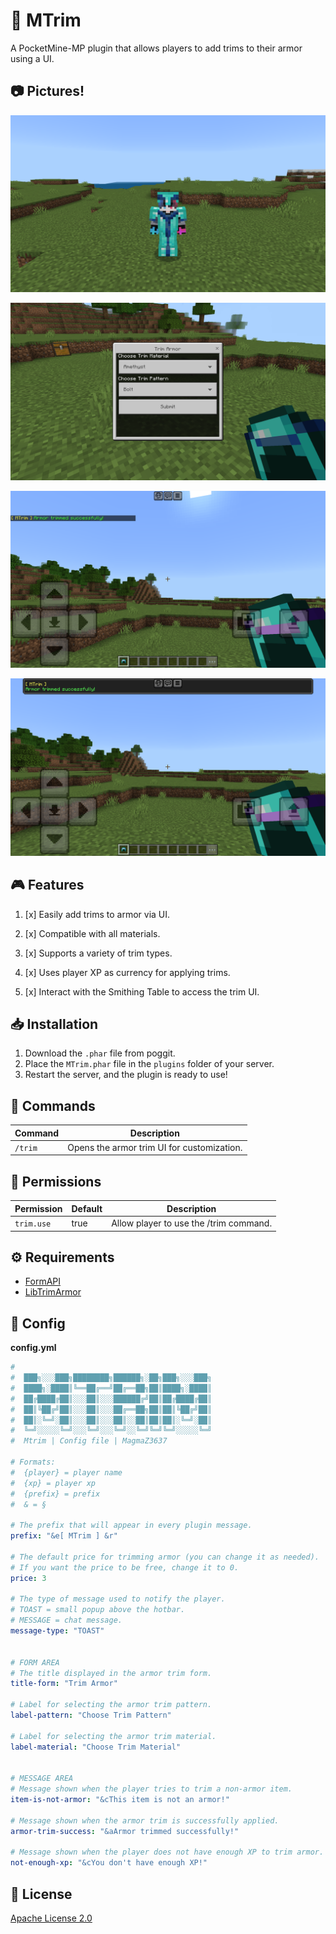 # 🧥 MTrim

A PocketMine-MP plugin that allows players to add trims to their armor using a UI.

## 📷 Pictures!
![pictures\1.png](https://github.com/MagmaZ3637/MTrim/blob/main/pictures/1.png?raw=true)

![pictures\2.png](https://github.com/MagmaZ3637/MTrim/blob/main/pictures/2.png?raw=true)

![pictures\3.png](https://github.com/MagmaZ3637/MTrim/blob/main/pictures/3.png?raw=true)

![pictures\4.png](https://github.com/MagmaZ3637/MTrim/blob/main/pictures/4.png?raw=true)

## 🎮 Features
1. [x] Easily add trims to armor via UI.

2. [x] Compatible with all materials.
 
3. [x] Supports a variety of trim types.
 
4. [x] Uses player XP as currency for applying trims.

5. [x] Interact with the Smithing Table to access the trim UI.

## 📥 Installation
1. Download the `.phar` file from poggit.
2. Place the `MTrim.phar` file in the `plugins` folder of your server.
3. Restart the server, and the plugin is ready to use!

## 🔧 Commands
| Command  | Description |
|------------|-----------|
| `/trim` | Opens the armor trim UI for customization. |

## 🔑 Permissions
| Permission  | Default | Description |
|------------|---------|-----------|
| `trim.use` | true    | Allow player to use the /trim command. |

## ⚙️ Requirements
- [FormAPI](https://github.com/jojoe77777/FormAPI)
- [LibTrimArmor](https://github.com/KRUNCHSHooT/LibTrimArmor)

## 💾 Config
**config.yml**
```yaml
#
#  ███╗░░░███╗████████╗██████╗░██╗███╗░░░███╗
#  ████╗░████║╚══██╔══╝██╔══██╗██║████╗░████║
#  ██╔████╔██║░░░██║░░░██████╔╝██║██╔████╔██║
#  ██║╚██╔╝██║░░░██║░░░██╔══██╗██║██║╚██╔╝██║
#  ██║░╚═╝░██║░░░██║░░░██║░░██║██║██║░╚═╝░██║
#  ╚═╝░░░░░╚═╝░░░╚═╝░░░╚═╝░░╚═╝╚═╝╚═╝░░░░░╚═╝
#  Mtrim | Config file | MagmaZ3637

# Formats:
#  {player} = player name
#  {xp} = player xp
#  {prefix} = prefix
#  & = §

# The prefix that will appear in every plugin message.
prefix: "&e[ MTrim ] &r"

# The default price for trimming armor (you can change it as needed).
# If you want the price to be free, change it to 0.
price: 3

# The type of message used to notify the player.
# TOAST = small popup above the hotbar.
# MESSAGE = chat message.
message-type: "TOAST"


# FORM AREA
# The title displayed in the armor trim form.
title-form: "Trim Armor"

# Label for selecting the armor trim pattern.
label-pattern: "Choose Trim Pattern"

# Label for selecting the armor trim material.
label-material: "Choose Trim Material"


# MESSAGE AREA
# Message shown when the player tries to trim a non-armor item.
item-is-not-armor: "&cThis item is not an armor!"

# Message shown when the armor trim is successfully applied.
armor-trim-success: "&aArmor trimmed successfully!"

# Message shown when the player does not have enough XP to trim armor.
not-enough-xp: "&cYou don't have enough XP!"


```

## 📜 License
[Apache License 2.0](https://github.com/MagmaZ3637/MTrim/blob/main/LICENSE)
